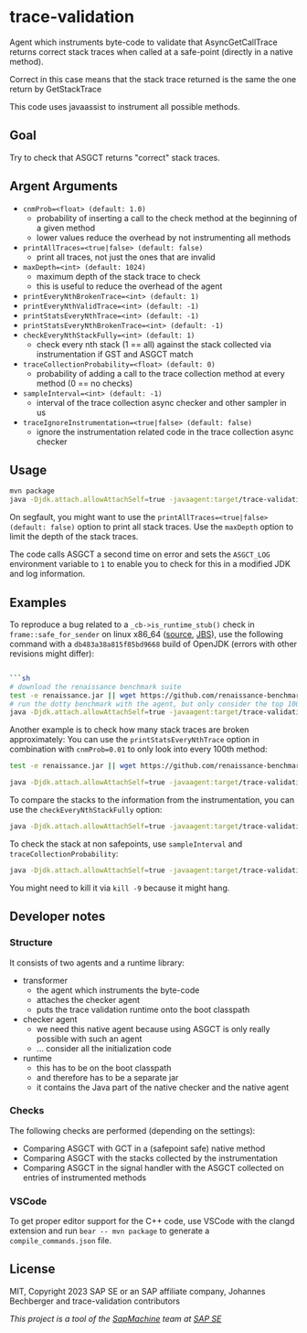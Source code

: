 trace-validation
================

Agent which instruments byte-code to validate that AsyncGetCallTrace returns correct stack traces when called at
a safe-point (directly in a native method).

Correct in this case means that the stack trace returned is the same the one return by GetStackTrace

This code uses javaassist to instrument all possible methods.

Goal
----
Try to check that ASGCT returns "correct" stack traces.

Argent Arguments
----------------
- `cnmProb=<float> (default: 1.0)`
  - probability of inserting a call to the check method at the beginning of a given method
  - lower values reduce the overhead by not instrumenting all methods
- `printAllTraces=<true|false> (default: false)`
  - print all traces, not just the ones that are invalid
- `maxDepth=<int> (default: 1024)`
  - maximum depth of the stack trace to check
  - this is useful to reduce the overhead of the agent
- `printEveryNthBrokenTrace=<int> (default: 1)`
- `printEveryNthValidTrace=<int> (default: -1)`
- `printStatsEveryNthTrace=<int> (default: -1)`
- `printStatsEveryNthBrokenTrace=<int> (default: -1)`
- `checkEveryNthStackFully=<int> (default: 1)`
  - check every nth stack (1 == all) against the stack collected via instrumentation
    if GST and ASGCT match
- `traceCollectionProbability=<float> (default: 0)`
  - probability of adding a call to the trace collection method at every method (0 == no checks)
- `sampleInterval=<int> (default: -1)`
  - interval of the trace collection async checker and other sampler in us
- `traceIgnoreInstrumentation=<true|false> (default: false)`
    - ignore the instrumentation related code in the trace collection async checker

Usage
-----
```sh
mvn package
java -Djdk.attach.allowAttachSelf=true -javaagent:target/trace-validation.jar ... <your application>
```

On segfault, you might want to use the `printAllTraces=<true|false> (default: false)` option to print all stack traces.
Use the `maxDepth` option to limit the depth of the stack traces.

The code calls ASGCT a second time on error and sets the `ASGCT_LOG` environment variable to `1` to enable you to
check for this in a modified JDK and log information.

Examples
--------

To reproduce a bug related to a `_cb->is_runtime_stub()` check in `frame::safe_for_sender` on linux x86_64
([source](https://github.com/openjdk/jdk/blob/db483a38a815f85bd9668749674b5f0f6e4b27b4/src/hotspot/cpu/x86/frame_x86.cpp#L98),
[JBS](https://bugs.openjdk.org/browse/JDK-8303444)),
use the following command with a `db483a38a815f85bd9668` build of OpenJDK (errors with other revisions might differ):

```sh

```sh
# download the renaissance benchmark suite
test -e renaissance.jar || wget https://github.com/renaissance-benchmarks/renaissance/releases/download/v0.14.2/renaissance-gpl-0.14.2.jar -O renaissance.jar
# run the dotty benchmark with the agent, but only consider the top 100 frames
java -Djdk.attach.allowAttachSelf=true -javaagent:target/trace-validation.jar=maxDepth=5 -jar renaissance.jar dotty
```

Another example is to check how many stack traces are broken approximately: You can use the `printStatsEveryNthTrace`
option in combination with `cnmProb=0.01` to only look into every 100th method:

```sh
test -e renaissance.jar || wget https://github.com/renaissance-benchmarks/renaissance/releases/download/v0.14.2/renaissance-gpl-0.14.2.jar -O renaissance.jar

java -Djdk.attach.allowAttachSelf=true -javaagent:target/trace-validation.jar=maxDepth=1024,printEveryNthBrokenTrace=1,printStatsEveryNthTrace=1000000,cnmProb=0.01 -jar renaissance.jar dotty
```

To compare the stacks to the information from the instrumentation, you can use the `checkEveryNthStackFully` option:

```sh
java -Djdk.attach.allowAttachSelf=true -javaagent:target/trace-validation.jar=maxDepth=1024,printEveryNthBrokenTrace=0,checkEveryNthStackFully=1 -jar renaissance.jar
```

To check the stack at non safepoints, use `sampleInterval` and `traceCollectionProbability`:

```sh
java -Djdk.attach.allowAttachSelf=true -javaagent:target/trace-validation.jar=maxDepth=1024,cnmProb=0,sampleInterval=1,traceCollectionProbability=1,printStatsEveryNthTrace=10000,printEveryNthBrokenTrace=1,printStatsEveryNthBrokenTrace=1 -jar renaissance.jar dotty
```

You might need to kill it via `kill -9` because it might hang.

Developer notes
---------------

### Structure

It consists of two agents and a runtime library:

- transformer
  - the agent which instruments the byte-code
  - attaches the checker agent
  - puts the trace validation runtime onto the boot classpath
- checker agent
  - we need this native agent because using ASGCT is only really possible with such an agent
  - ... consider all the initialization code
- runtime
  - this has to be on the boot classpath
  - and therefore has to be a separate jar
  - it contains the Java part of the native checker and the native agent

### Checks

The following checks are performed (depending on the settings):
- Comparing ASGCT with GCT in a (safepoint safe) native method
- Comparing ASGCT with the stacks collected by the instrumentation
- Comparing ASGCT in the signal handler with the ASGCT collected on entries of instrumented methods

### VSCode

To get proper editor support for the C++ code, use VSCode with the clangd extension and
run `bear -- mvn package` to generate a `compile_commands.json` file.

License
-------
MIT, Copyright 2023 SAP SE or an SAP affiliate company, Johannes Bechberger
and trace-validation contributors


*This project is a tool of the [SapMachine](https://sapmachine.io) team
at [SAP SE](https://sap.com)*